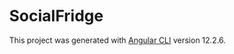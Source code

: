 # SocialFridge

This project was generated with [Angular CLI](https://github.com/angular/angular-cli) version 12.2.6.
